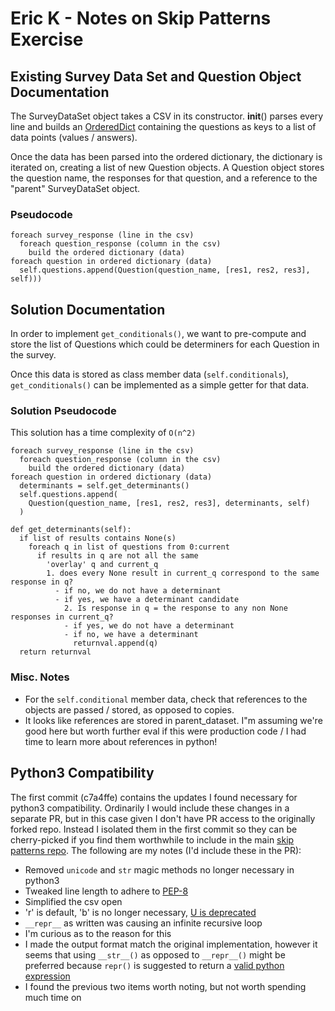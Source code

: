 Eric K - Notes on Skip Patterns Exercise
========================================

Existing Survey Data Set and Question Object Documentation
----------------------------------------------------------
The SurveyDataSet object takes a CSV in its constructor. __init__() parses every line 
and builds an
[OrderedDict](https://docs.python.org/3/library/collections.html#collections.OrderedDict) 
containing the questions as keys to a list of data points (values / answers).

Once the data has been parsed into the ordered dictionary, the dictionary is
iterated on, creating a list of new Question objects. A Question object stores
the question name, the responses for that question, and a reference to the
"parent" SurveyDataSet object.

### Pseudocode ###

    foreach survey_response (line in the csv)
      foreach question_response (column in the csv)
        build the ordered dictionary (data)
    foreach question in ordered dictionary (data)
      self.questions.append(Question(question_name, [res1, res2, res3], self)))

Solution Documentation
----------------------
In order to implement `get_conditionals()`, we want to pre-compute and store
the list of Questions which could be determiners for each Question in the survey.

Once this data is stored as class member data (`self.conditionals`),
`get_conditionals()` can be implemented as a simple getter for that data.

### Solution Pseudocode ###
This solution has a time complexity of `O(n^2)`

    foreach survey_response (line in the csv)
      foreach question_response (column in the csv)
        build the ordered dictionary (data)
    foreach question in ordered dictionary (data)
      determinants = self.get_determinants()
      self.questions.append(
        Question(question_name, [res1, res2, res3], determinants, self)
      )

    def get_determinants(self):
      if list of results contains None(s)
        foreach q in list of questions from 0:current
          if results in q are not all the same
            'overlay' q and current_q
            1. does every None result in current_q correspond to the same response in q?
              - if no, we do not have a determinant
              - if yes, we have a determinant candidate
                2. Is response in q = the response to any non None responses in current_q?
                - if yes, we do not have a determinant
                - if no, we have a determinant
                  returnval.append(q) 
      return returnval

### Misc. Notes ###
* For the `self.conditional` member data, check that references to the objects are passed / stored,
  as opposed to copies.
 * It looks like references are stored in parent_dataset. I"m assuming we're good
   here but worth further eval if this were production code / I had time to
   learn more about references in python!


Python3 Compatibility
---------------------
The first commit (c7a4ffe) contains the updates I found necessary for python3
compatibility. Ordinarily I would include these changes in a separate PR, but 
in this case given I don't have PR access to the originally forked repo. 
Instead I isolated them in the first commit so they can be cherry-picked if you find them 
worthwhile to include in the main [skip patterns repo](https://bitbucket.org/knowledgehound/skip_patterns). 
The following are my notes (I'd include these in the PR):

* Removed `unicode` and `str` magic methods no longer necessary in python3
* Tweaked line length to adhere to [PEP-8](https://www.python.org/dev/peps/pep-0008/)
* Simplified the csv open
 * 'r' is default, 'b' is no longer necessary, [U is deprecated](https://docs.python.org/3/library/functions.html#open)
* `__repr__` as written was causing an infinite recursive loop
 * I'm curious as to the reason for this
 * I made the output format match the original implementation, 
   however it seems that using `__str__()` as opposed to `__repr__()`
   might be preferred because `repr()` is suggested to return a 
   [valid python expression](https://docs.python.org/3/library/functions.html#repr)
 * I found the previous two items worth noting, but not worth spending much time on

